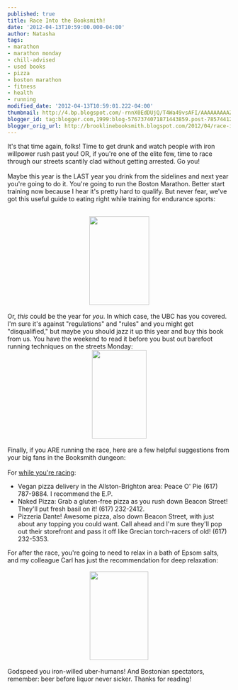 ```yaml
---
published: true
title: Race Into the Booksmith!
date: '2012-04-13T10:59:00.000-04:00'
author: Natasha
tags:
- marathon
- marathon monday
- chill-advised
- used books
- pizza
- boston marathon
- fitness
- health
- running
modified_date: '2012-04-13T10:59:01.222-04:00'
thumbnail: http://4.bp.blogspot.com/-rnnX0EdDUjQ/T4Wa49vsAFI/AAAAAAAAAZU/Yzuv01XFE9A/s72-c/nutrition.jpg
blogger_id: tag:blogger.com,1999:blog-5767374071871443859.post-785744126835795649
blogger_orig_url: http://brooklinebooksmith.blogspot.com/2012/04/race-into-booksmith.html
---
```


It's that time again, folks! Time to get drunk and watch people with iron willpower rush past you! OR, if you're one of the elite few, time to race through our streets scantily clad without getting arrested. Go you!<br /><br />Maybe this year is the LAST year you drink from the sidelines and next year you're going to do it. You're going to run the Boston Marathon. Better start training now because I hear it's pretty hard to qualify. But never fear, we've got this useful guide to eating right while training for endurance sports:<br /><br /><div class="separator" style="clear: both; text-align: center;"><a href="http://4.bp.blogspot.com/-rnnX0EdDUjQ/T4Wa49vsAFI/AAAAAAAAAZU/Yzuv01XFE9A/s1600/nutrition.jpg" imageanchor="1" style="margin-left: 1em; margin-right: 1em;"><img border="0" height="200" src="http://4.bp.blogspot.com/-rnnX0EdDUjQ/T4Wa49vsAFI/AAAAAAAAAZU/Yzuv01XFE9A/s200/nutrition.jpg" width="135" /></a></div><br />Or, <i>this </i>could be the year for <i>you</i>. In which case, the UBC has you covered. I'm sure it's against "regulations" and "rules" and you might get "disqualified," but maybe you should jazz it up this year and buy this book from us. You have the weekend to read it before you bust out barefoot running techniques on the streets Monday:<br /><div class="separator" style="clear: both; text-align: center;"><a href="http://1.bp.blogspot.com/-P5iBfYQllrU/T4Wa9mUb5RI/AAAAAAAAAZk/XFDS-D8YHhQ/s1600/barefoot.jpg" imageanchor="1" style="margin-left: 1em; margin-right: 1em;"><img border="0" height="200" src="http://1.bp.blogspot.com/-P5iBfYQllrU/T4Wa9mUb5RI/AAAAAAAAAZk/XFDS-D8YHhQ/s200/barefoot.jpg" width="123" /></a></div><br />Finally, if you ARE running the race, here are a few helpful suggestions from your big fans in the Booksmith dungeon:<br /><br />For <a href="http://www.wired.com/wired/archive/15.01/ultraman.html">while you're racing</a>:<br /><ul><li>Vegan pizza delivery in the Allston-Brighton area: Peace O' Pie (617) 787-9884.&nbsp;I recommend the E.P.</li><li>Naked Pizza: Grab a gluten-free pizza as you rush down Beacon Street! They'll put fresh basil on it! (617) 232-2412.</li><li>Pizzeria Dante! Awesome pizza, also down Beacon Street, with just about any topping you could want. Call ahead and I'm sure they'll pop out their storefront and pass it off like Grecian torch-racers of old! (617) 232-5353.</li></ul>For after the race, you're going to need to relax in a bath of Epsom salts, and my colleague Carl has just the recommendation for deep relaxation:<br /><br /><div class="separator" style="clear: both; text-align: center;"><a href="http://4.bp.blogspot.com/-hxOWnYzXfTI/T4Wa7BP4tEI/AAAAAAAAAZc/vh4_PnH4VAY/s1600/opium.jpg" imageanchor="1" style="margin-left: 1em; margin-right: 1em;"><img border="0" height="200" src="http://4.bp.blogspot.com/-hxOWnYzXfTI/T4Wa7BP4tEI/AAAAAAAAAZc/vh4_PnH4VAY/s200/opium.jpg" width="132" /></a></div><div class="separator" style="clear: both; text-align: center;"><br /></div>Godspeed you iron-willed uber-humans! And Bostonian spectators, remember: beer before liquor never sicker. Thanks for reading!